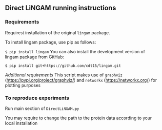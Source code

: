 ## Direct LiNGAM running instructions
### Requirements
Requirest installation of the original `lingam` package.

To install lingam package, use pip as follows:

`$ pip install lingam`
You can also install the development version of lingam package from GitHub:

`$ pip install git+https://github.com/cdt15/lingam.git`

*Additional requirements* 
This script makes use of `graphviz` (https://pypi.org/project/graphviz/) and `networkx` (https://networkx.org/) for plotting purposes

### To reproduce experiments
Run main section of `DirectLiNGAM.py`  

You may require to change the path to the protein data according to your local installation
